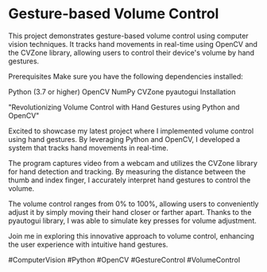 # Gesture-based Volume Control
This project demonstrates gesture-based volume control using computer vision techniques. It tracks hand movements in real-time using OpenCV and the CVZone library, allowing users to control their device's volume by hand gestures.

Prerequisites
Make sure you have the following dependencies installed:

Python (3.7 or higher)
OpenCV
NumPy
CVZone
pyautogui
Installation

"Revolutionizing Volume Control with Hand Gestures using Python and OpenCV"

Excited to showcase my latest project where I implemented volume control using hand gestures. By leveraging Python and OpenCV, I developed a system that tracks hand movements in real-time.

The program captures video from a webcam and utilizes the CVZone library for hand detection and tracking. By measuring the distance between the thumb and index finger, I accurately interpret hand gestures to control the volume.

The volume control ranges from 0% to 100%, allowing users to conveniently adjust it by simply moving their hand closer or farther apart. Thanks to the pyautogui library, I was able to simulate key presses for volume adjustment.

Join me in exploring this innovative approach to volume control, enhancing the user experience with intuitive hand gestures.

#ComputerVision #Python #OpenCV #GestureControl #VolumeControl
